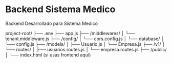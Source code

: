 # Backend Sistema Medico

Backend Desarrollado para Sistema Medico

project-root/
├── .env
├── app.js
├── /middlewares/
│   └── tenant.middleware.js
├── /config/
│   └── cors.config.js
│   └── database/
│       └── config.js
├── /models/
│   ├── Usuario.js
│   └── Empresa.js
├── /v1/
│   └── routes/
│       ├── usuarios.routes.js
│       └── empresa.routes.js
├── /public/
│   └── index.html (si usas frontend aquí)